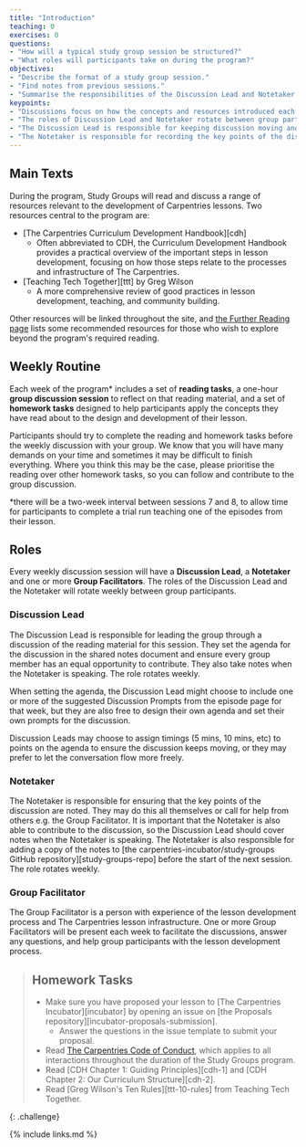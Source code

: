 ```yaml
---
title: "Introduction"
teaching: 0
exercises: 0
questions:
- "How will a typical study group session be structured?"
- "What roles will participants take on during the program?"
objectives:
- "Describe the format of a study group session."
- "Find notes from previous sessions."
- "Summarise the responsibilities of the Discussion Lead and Notetaker for each session."
keypoints:
- "Discussions focus on how the concepts and resources introduced each week can be applied to the design and development of lessons."
- "The roles of Discussion Lead and Notetaker rotate between group participants each week."
- "The Discussion Lead is responsible for keeping discussion moving and on topic, and ensuring every participant can contribute equally."
- "The Notetaker is responsible for recording the key points of the discussion and uploading these to GitHub after the session."
---
```


## Main Texts

During the program, Study Groups will read and discuss a range of resources
relevant to the development of Carpentries lessons.
Two resources central to the program are:

- [The Carpentries Curriculum Development Handbook][cdh]
  - Often abbreviated to CDH, the Curriculum Development Handbook provides
  a practical overview of the important steps in lesson development,
  focusing on how those steps relate to the processes and infrastructure
  of The Carpentries.
- [Teaching Tech Together][ttt] by Greg Wilson
  - A more comprehensive review of good practices in lesson development,
  teaching, and community building.

Other resources will be linked throughout the site,
and [the Further Reading page](../further_reading/) lists some recommended resources
for those who wish to explore beyond the program's required reading.

## Weekly Routine

Each week of the program\* includes a set of **reading tasks**,
a one-hour **group discussion session** to reflect on that reading material,
and a set of **homework tasks** designed to help participants
apply the concepts they have read about to the design and development of their lesson.

Participants should try to complete the reading and homework tasks
before the weekly discussion with your group.
We know that you will have many demands on your time and
sometimes it may be difficult to finish everything.
Where you think this may be the case,
please prioritise the reading over other homework tasks,
so you can follow and contribute to the group discussion.

\*there will be a two-week interval between sessions 7 and 8, to allow time for participants to complete a trial run
teaching one of the episodes from their lesson.

## Roles

Every weekly discussion session will have a **Discussion Lead**, a **Notetaker** and one or more **Group Facilitators**.
The roles of the Discussion Lead and the Notetaker will rotate weekly between group participants.

### Discussion Lead

The Discussion Lead is responsible for leading the group through a discussion
of the reading material for this session.
They set the agenda for the discussion in the shared notes document
and ensure every group member has an equal opportunity to contribute.
They also take notes when the Notetaker is speaking. The role rotates weekly.

When setting the agenda,
the Discussion Lead might choose to include one or more of
the suggested Discussion Prompts from the episode page for that week,
but they are also free to design their own agenda and
set their own prompts for the discussion.

Discussion Leads may choose to assign timings (5 mins, 10 mins, etc)
to points on the agenda to ensure the discussion keeps moving,
or they may prefer to let the conversation flow more freely.

### Notetaker

The Notetaker is responsible for ensuring that the key points of the discussion are noted.
They may do this all themselves or call for help from others e.g. the Group Facilitator.
It is important that the Notetaker is also able to contribute to the discussion,
so the Discussion Lead should cover notes when the Notetaker is speaking.
The Notetaker is also responsible for adding a copy of the notes
to [the carpentries-incubator/study-groups GitHub repository][study-groups-repo]
before the start of the next session. The role rotates weekly.

### Group Facilitator

The Group Facilitator is a person with experience of
the lesson development process and The Carpentries lesson infrastructure.
One or more Group Facilitators will be present each week to
facilitate the discussions, answer any questions,
and help group participants with the lesson development process.

> ## Homework Tasks
>
> - Make sure you have proposed your lesson to [The Carpentries Incubator][incubator]
>   by opening an issue on [the Proposals repository][incubator-proposals-submission].
>   - Answer the questions in the issue template to submit your proposal.
> - Read [The Carpentries Code of Conduct](https://docs.carpentries.org/topic_folders/policies/code-of-conduct.html), which applies to all interactions throughout the duration of the Study Groups program.
> - Read [CDH Chapter 1: Guiding Principles][cdh-1]
>   and [CDH Chapter 2: Our Curriculum Structure][cdh-2].
> - Read [Greg Wilson's Ten Rules][ttt-10-rules] from Teaching Tech Together.
>
{: .challenge}

{% include links.md %}
